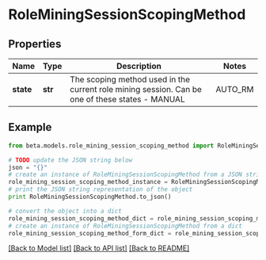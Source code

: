 # RoleMiningSessionScopingMethod


## Properties
Name | Type | Description | Notes
------------ | ------------- | ------------- | -------------
**state** | **str** | The scoping method used in the current role mining session. Can be one of these states - MANUAL|AUTO_RM | [optional] 

## Example

```python
from beta.models.role_mining_session_scoping_method import RoleMiningSessionScopingMethod

# TODO update the JSON string below
json = "{}"
# create an instance of RoleMiningSessionScopingMethod from a JSON string
role_mining_session_scoping_method_instance = RoleMiningSessionScopingMethod.from_json(json)
# print the JSON string representation of the object
print RoleMiningSessionScopingMethod.to_json()

# convert the object into a dict
role_mining_session_scoping_method_dict = role_mining_session_scoping_method_instance.to_dict()
# create an instance of RoleMiningSessionScopingMethod from a dict
role_mining_session_scoping_method_form_dict = role_mining_session_scoping_method.from_dict(role_mining_session_scoping_method_dict)
```
[[Back to Model list]](../README.md#documentation-for-models) [[Back to API list]](../README.md#documentation-for-api-endpoints) [[Back to README]](../README.md)


